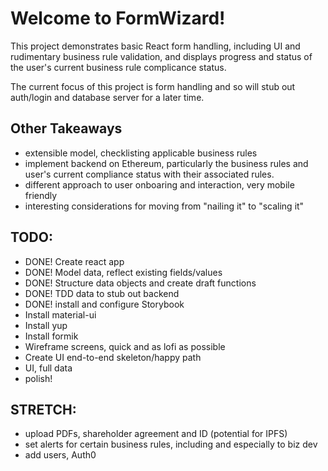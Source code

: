 # Welcome to FormWizard!
This project demonstrates basic React form handling, including UI and rudimentary business rule validation, and displays progress and status of the user's current business rule complicance status.

The current focus of this project is form handling and so will stub out auth/login and database server for a later time.

## Other Takeaways
- extensible model, checklisting applicable business rules
- implement backend on Ethereum, particularly the business rules and user's current compliance status with their associated rules.
- different approach to user onboaring and interaction, very mobile friendly
- interesting considerations for moving from "nailing it" to "scaling it"

## TODO:
- DONE! Create react app
- DONE! Model data, reflect existing fields/values
- DONE! Structure data objects and create draft functions
- DONE! TDD data to stub out backend
- DONE! install and configure Storybook
- Install material-ui
- Install yup
- Install formik
- Wireframe screens, quick and as lofi as possible
- Create UI end-to-end skeleton/happy path
- UI, full data
- polish!

## STRETCH:
- upload PDFs, shareholder agreement and ID (potential for IPFS)
- set alerts for certain business rules, including and especially to biz dev
- add users, Auth0